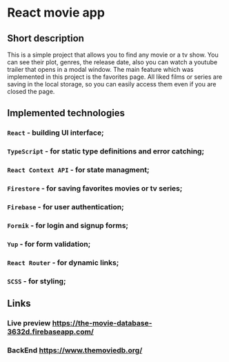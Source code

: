 # React movie app

## Short description

This is a simple project that allows you to find any movie or a tv show. You can see their plot, genres, the release date, also you can watch a youtube trailer that opens in a modal window. The main feature which was implemented in this project is the favorites page. All liked films or series are saving in the local storage, so you can easily access them even if you are closed the page.

## Implemented technologies

### `React` - building UI interface;
### `TypeScript` - for static type definitions and error catching;
### `React Context API` - for state managment;
### `Firestore` - for saving favorites movies or tv series;
### `Firebase` - for user authentication;
### `Formik` - for login and signup forms;
### `Yup` - for form validation;
### `React Router` - for dynamic links;
### `SCSS` - for styling;

## Links
### Live preview https://the-movie-database-3632d.firebaseapp.com/
### BackEnd https://www.themoviedb.org/
